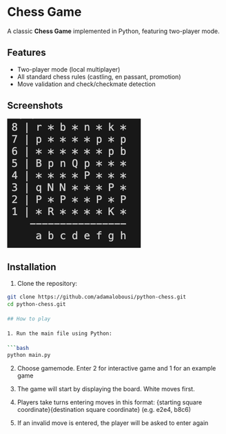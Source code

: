 # Chess Game

A classic **Chess Game** implemented in Python, featuring two-player mode.

## Features

- Two-player mode (local multiplayer)
- All standard chess rules (castling, en passant, promotion)
- Move validation and check/checkmate detection

## Screenshots

![Screenshot 1](terminal.png)  

## Installation

1. Clone the repository:

```bash
git clone https://github.com/adamalobousi/python-chess.git
cd python-chess.git

## How to play

1. Run the main file using Python:

```bash
python main.py
```
2. Choose gamemode. Enter 2 for interactive game and 1 for an example game

3. The game will start by displaying the board. White moves first.

4. Players take turns entering moves in this format: {starting square coordinate}{destination square coordinate} (e.g. e2e4, b8c6)

5. If an invalid move is entered, the player will be asked to enter again